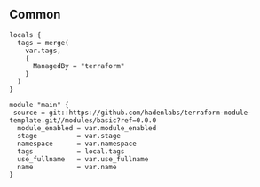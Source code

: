 <!-- Space: Projects -->
<!-- Parent: TerraformModuleTemplate -->
<!-- Title: Examples TerraformModuleTemplate -->
<!-- Label: Examples -->
<!-- Include: ./../disclaimer.md -->
<!-- Include: ac:toc -->

## Common

```hcl
locals {
  tags = merge(
    var.tags,
    {
      ManagedBy = "terraform"
    }
  )
}

module "main" {
 source = git::https://github.com/hadenlabs/terraform-module-template.git//modules/basic?ref=0.0.0
  module_enabled = var.module_enabled
  stage          = var.stage
  namespace      = var.namespace
  tags           = local.tags
  use_fullname   = var.use_fullname
  name           = var.name
}
```
